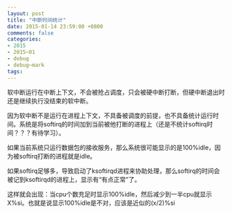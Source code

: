 ```yaml
---
layout: post
title: "中断时间统计"
date: 2015-01-14 23:59:00 +0800
comments: false
categories:
- 2015
- 2015~01
- debug
- debug~mark
tags:
---
```


软中断运行在中断上下文，不会被抢占调度，只会被硬中断打断，但硬中断退出时还是继续执行没结束的软中断。  

因为软中断不是运行在进程上下文，不具备被调度的前提，也不具备统计运行时间。系统是将softirq的时间加到当前被他打断的进程上（还是不统计softirq时间？？？有待学习）。

如果当前系统只运行数据包的接收服务，那么系统很可能显示的是100%idle，因为被softirq打断的进程就是idle。

如果softirq足够多，导致启动了ksoftirqd进程来协助处理，那么softirq的时间会被记到ksoftirqd的进程上，显示有“有点正常”了。

这样就会出现：当cpu个数充足时显示100%idle，然后减少到一半cpu就显示X%si。也就是说显示100%idle是不对，应该是近似的(x/2)%si





